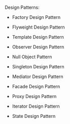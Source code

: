 Design Patterns:

- Factory Design Pattern

- Flyweight Design  Pattern

- Template Design  Pattern

- Observer Design  Pattern

- Null Object Pattern

- Singleton Design Pattern

- Mediator Design Pattern

- Facade Design Pattern

- Proxy Design Pattern

- Iterator Design Pattern

- State Design Pattern